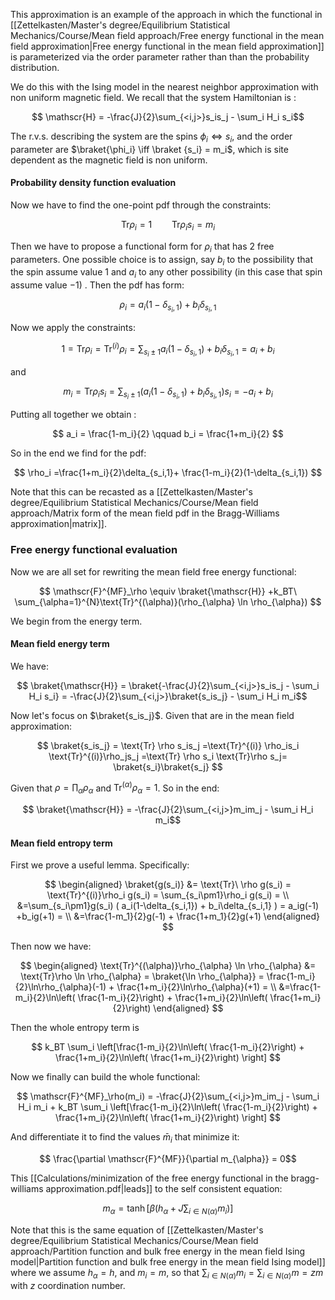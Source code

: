 This approximation is an example of the approach in which the functional in [[Zettelkasten/Master's degree/Equilibrium Statistical Mechanics/Course/Mean field approach/Free energy functional in the mean field approximation|Free energy functional in the mean field approximation]] is parameterized via the order parameter rather than than the probability distribution.

We do this with the Ising model in the nearest neighbor approximation with non uniform magnetic field.
We recall that the system Hamiltonian is :

$$ \mathscr{H} = -\frac{J}{2}\sum_{<i,j>}s_is_j - \sum_i H_i s_i$$

The r.v.s. describing the system are the spins $\phi_i \iff s_i$, and the order parameter are $\braket{\phi_i} \iff \braket {s_i} = m_i$, which is site dependent as the magnetic field is non uniform.

#### Probability density function evaluation

Now we have to find the one-point pdf through the constraints:

$$ \text{Tr} \rho_i = 1 \qquad \text{Tr} \rho_is_i = m_i $$

Then we have to propose a functional form for $\rho_i$ that has 2 free parameters. One possible choice is to assign, say $b_i$ to the possibility that the spin assume value $1$ and $a_i$ to any other possibility (in this case that spin assume value $-1$) .
Then the pdf has form:

$$ \rho_i = a_i(1-\delta_{s_i,1}) + b_i\delta_{s_i,1} $$

Now we apply the constraints:

$$ 1 = \text{Tr} \rho_i = \text{Tr}^{(i)} \rho_i = \sum_{s_i \pm 1} a_i(1-\delta_{s_i,1}) + b_i\delta_{s_i,1} =a_i+b_i  $$

and

$$ m_i =  \text{Tr} \rho_is_i =\sum_{s_i \pm1} (a_i(1-\delta_{s_i,1}) + b_i\delta_{s_i,1})s_i = -a_i +b_i $$

Putting all together we obtain :

$$ a_i = \frac{1-m_i}{2} \qquad b_i = \frac{1+m_i}{2} $$

So in the end we find for the pdf:

$$ \rho_i =\frac{1+m_i}{2}\delta_{s_i,1}+ \frac{1-m_i}{2}(1-\delta_{s_i,1}) $$

Note that this can be recasted as a [[Zettelkasten/Master's degree/Equilibrium Statistical Mechanics/Course/Mean field approach/Matrix form of the mean field pdf in the Bragg-Williams approximation|matrix]].

### Free energy functional evaluation

Now we are all set for rewriting the mean field free energy functional:

$$ \mathscr{F}^{MF}_\rho \equiv \braket{\mathscr{H}} +k_BT\ \sum_{\alpha=1}^{N}\text{Tr}^{(\alpha)}(\rho_{\alpha} \ln \rho_{\alpha}) $$

We begin from the energy term.
#### Mean field energy term 

We have:

$$
\braket{\mathscr{H}} = \braket{-\frac{J}{2}\sum_{<i,j>}s_is_j - \sum_i H_i s_i} = -\frac{J}{2}\sum_{<i,j>}\braket{s_is_j} - \sum_i H_i m_i$$

Now let's focus on $\braket{s_is_j}$. Given that are in the mean field approximation:

$$ \braket{s_is_j} = \text{Tr} \rho s_is_j =\text{Tr}^{(i)} \rho_is_i \text{Tr}^{(i)}\rho_js_j =\text{Tr} \rho s_i \text{Tr}\rho s_j= \braket{s_i}\braket{s_j} $$

Given that $\rho = \prod_{\alpha}\rho_\alpha$ and $\text{Tr}^{(\alpha)}\rho_\alpha = 1$.
So in the end:

$$
\braket{\mathscr{H}} = -\frac{J}{2}\sum_{<i,j>}m_im_j - \sum_i H_i m_i$$

#### Mean field entropy term

First we prove a useful lemma. Specifically:

$$ 
\begin{aligned}
\braket{g(s_i)} &= \text{Tr}\ \rho g(s_i) = \text{Tr}^{(i)}\rho_i g(s_i) = \sum_{s_i\pm1}\rho_i g(s_i) = \\
&=\sum_{s_i\pm1}g(s_i) ( a_i(1-\delta_{s_i,1}) + b_i\delta_{s_i,1} ) = a_ig(-1) +b_ig(+1) = \\
&=\frac{1-m_1}{2}g(-1) + \frac{1+m_1}{2}g(+1)
\end{aligned}
$$

Then now we have:

$$
\begin{aligned}
\text{Tr}^{(\alpha)}\rho_{\alpha} \ln \rho_{\alpha} &= \text{Tr}\rho \ln \rho_{\alpha} = \braket{\ln \rho_{\alpha}} = \frac{1-m_i}{2}\ln\rho_{\alpha}(-1) + \frac{1+m_i}{2}\ln\rho_{\alpha}(+1) = \\
&=\frac{1-m_i}{2}\ln\left( \frac{1-m_i}{2}\right) + \frac{1+m_i}{2}\ln\left( \frac{1+m_i}{2}\right)
\end{aligned}
$$

Then the whole entropy term is

$$ k_BT \sum_i \left[\frac{1-m_i}{2}\ln\left( \frac{1-m_i}{2}\right) + \frac{1+m_i}{2}\ln\left( \frac{1+m_i}{2}\right)  \right] $$

Now we finally can build the whole functional:

$$ \mathscr{F}^{MF}_\rho(m_i) =  -\frac{J}{2}\sum_{<i,j>}m_im_j - \sum_i H_i m_i +  k_BT \sum_i \left[\frac{1-m_i}{2}\ln\left( \frac{1-m_i}{2}\right) + \frac{1+m_i}{2}\ln\left( \frac{1+m_i}{2}\right)  \right]  $$

And differentiate it to find the values $\bar{m}_i$ that minimize it:

$$ \frac{\partial \mathscr{F}^{MF}}{\partial m_{\alpha}} = 0$$

This [[Calculations/minimization of the free energy functional in the bragg-williams approximation.pdf|leads]] to the self consistent equation:

$$ m_{\alpha} = \tanh\left[\beta\left( h_\alpha + J \sum_{i\in N(\alpha) }m_i \right)\right] $$

Note that this is the same equation of [[Zettelkasten/Master's degree/Equilibrium Statistical Mechanics/Course/Mean field approach/Partition function and bulk free energy in the mean field Ising model|Partition function and bulk free energy in the mean field Ising model]] where we assume $h_\alpha = h$, and $m_i = m$, so that $\sum_{i\in N(\alpha) }m_i = \sum_{i\in N(\alpha) }m = zm$ with $z$ coordination number. 
